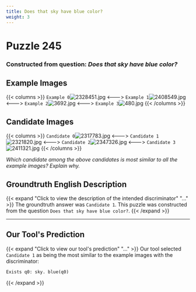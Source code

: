```yaml
---
title: Does that sky have blue color?
weight: 3
---
```


# Puzzle 245
### Constructed from question: _Does that sky have blue color?_


## Example Images
{{< columns >}}
`Example 0`![2328451.jpg](/gqa_images/2328451.jpg)
<--->
`Example 1`![2408549.jpg](/gqa_images/2408549.jpg)
<--->
`Example 2`![3692.jpg](/gqa_images/3692.jpg)
<--->
`Example 3`![480.jpg](/gqa_images/480.jpg)
{{< /columns >}}

## Candidate Images
{{< columns >}}
`Candidate 0`![2317783.jpg](/gqa_images/2317783.jpg)
<--->
`Candidate 1`![2321820.jpg](/gqa_images/2321820.jpg)
<--->
`Candidate 2`![2347326.jpg](/gqa_images/2347326.jpg)
<--->
`Candidate 3`![2411321.jpg](/gqa_images/2411321.jpg)
{{< /columns >}}

*Which candidate among the above candidates is most similar to all the example images? Explain why.*

## Groundtruth English Description

{{< expand "Click to view the description of the intended discriminator" "..." >}}
The groundtruth answer was `Candidate 1`. This puzzle was constructed from the question `Does that sky have blue color?`.
{{< /expand >}}

---

## Our Tool's Prediction

{{< expand "Click to view our tool's prediction" "..." >}}
Our tool selected `Candidate 1` as being the most similar to the example images with the discriminator:
```plaintext
Exists q0: sky. blue(q0)
```
{{< /expand >}}

